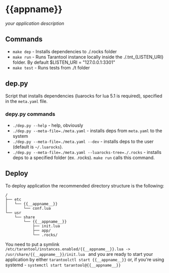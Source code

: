 # {{__appname__}}

_your application description_

## Commands
* `make dep` - Installs dependencies to ./.rocks folder
* `make run` - Runs Tarantool instance locally inside the ./.tnt_{LISTEN_URI} folder. By default $LISTEN_URI = "127.0.0.1:3301"
* `make test` - Runs tests from ./t folder

## dep.py
Script that installs dependencies (luarocks for lua 5.1 is required), specified in the `meta.yaml` file.

### depy.py commands
* `./dep.py --help` - help, obviously
* `./dep.py --meta-file=./meta.yaml` - installs deps from `meta.yaml` to the system
* `./dep.py --meta-file=./meta.yaml --dev` - installs deps to the user (default is `~/.luarocks`).
* `./dep.py --meta-file=./meta.yaml --luarocks-tree=./.rocks` - installs deps to a specified folder (ex. .rocks). `make run` calls this command.


## Deploy
To deploy application the recommended directory structure is the following:
```
/
├── etc
│   └── {{__appname__}}
│       └── conf.lua
└── usr
    └── share
        └── {{__appname__}}
            ├── init.lua
            ├── app/
            └── .rocks/
```
You need to put a symlink `/etc/tarantool/instances.enabled/{{__appname__}}.lua -> /usr/share/{{__appname__}}/init.lua
` and you are ready to start your application by either `tarantoolctl start {{__appname__}}` or, if you're using systemd - `systemctl start tarantool@{{__appname__}}`
